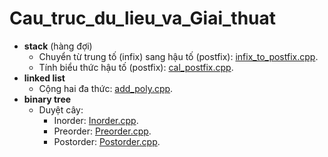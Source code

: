 # Cau_truc_du_lieu_va_Giai_thuat
- **stack** (hàng đợi)
  - Chuyển từ trung tố (infix) sang hậu tố (postfix): [infix_to_postfix.cpp](https://github.com/phamxuansang241/Cau_truc_du_lieu_va_Giai_thuat/blob/main/infix_to_postfix.cpp).
  - Tính biểu thức hậu tố (postfix): [cal_postfix.cpp](https://github.com/phamxuansang241/Cau_truc_du_lieu_va_Giai_thuat/blob/main/cal_postfix.cpp).
- **linked list**
  - Cộng hai đa thức: [add_poly.cpp](https://github.com/phamxuansang241/Cau_truc_du_lieu_va_Giai_thuat/blob/main/add_poly.cpp).
- **binary tree**
  - Duyệt cây: 
    - Inorder: [Inorder.cpp](https://github.com/phamxuansang241/Cau_truc_du_lieu_va_Giai_thuat/blob/main/Inorder.cpp).
    - Preorder: [Preorder.cpp](https://github.com/phamxuansang241/Cau_truc_du_lieu_va_Giai_thuat/blob/main/Preorder.cpp).
    - Postorder: [Postorder.cpp](https://github.com/phamxuansang241/Cau_truc_du_lieu_va_Giai_thuat/blob/main/Postorder.cpp).
